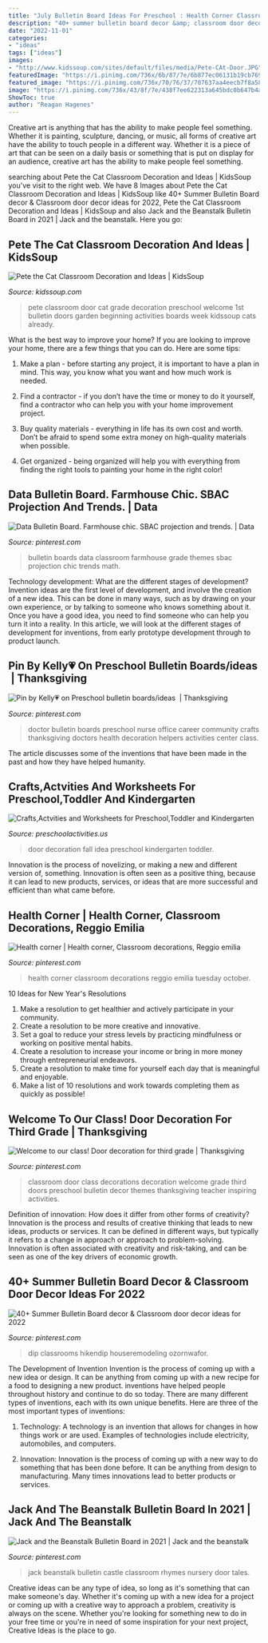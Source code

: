 ```yaml
---
title: "July Bulletin Board Ideas For Preschool : Health Corner Classroom Decorations Reggio Emilia Tuesday October"
description: "40+ summer bulletin board decor &amp; classroom door decor ideas for 2022"
date: "2022-11-01"
categories:
- "ideas"
tags: ["ideas"]
images:
- "http://www.kidssoup.com/sites/default/files/media/Pete-CAt-Door.JPG"
featuredImage: "https://i.pinimg.com/736x/6b/87/7e/6b877ec06131b19cb76919f0797ae041--nurse-office-doctor-office.jpg"
featured_image: "https://i.pinimg.com/736x/70/76/37/707637aa4eecb7f8a58b1ed2ca1e0d87.jpg"
image: "https://i.pinimg.com/736x/43/8f/7e/438f7ee622313a645bdc0b647b4a36c0.jpg"
ShowToc: true
author: "Reagan Hagenes"
---
```



Creative art is anything that has the ability to make people feel something. Whether it is painting, sculpture, dancing, or music, all forms of creative art have the ability to touch people in a different way. Whether it is a piece of art that can be seen on a daily basis or something that is put on display for an audience, creative art has the ability to make people feel something.

	

		
searching about Pete the Cat Classroom Decoration and Ideas | KidsSoup you've visit to the right web. We have 8 Images about Pete the Cat Classroom Decoration and Ideas | KidsSoup like 40+ Summer Bulletin Board decor &amp; Classroom door decor ideas for 2022, Pete the Cat Classroom Decoration and Ideas | KidsSoup and also Jack and the Beanstalk Bulletin Board in 2021 | Jack and the beanstalk. Here you go:
		
    
## Pete The Cat Classroom Decoration And Ideas | KidsSoup

<img loading=lazy src="http://www.kidssoup.com/sites/default/files/media/Pete-CAt-Door.JPG" onerror="this.onerror=null;this.src='https://tse1.mm.bing.net/th?id=OIP.vBroDdw4GU1fp6pTygfIyQAAAA&amp;pid=15.1';" alt="Pete the Cat Classroom Decoration and Ideas | KidsSoup">

_Source: kidssoup.com_

>pete classroom door cat grade decoration preschool welcome 1st bulletin doors garden beginning activities boards week kidssoup cats already. 

	

What is the best way to improve your home?
If you are looking to improve your home, there are a few things that you can do. Here are some tips:
1. Make a plan - before starting any project, it is important to have a plan in mind. This way, you know what you want and how much work is needed.

2. Find a contractor - if you don’t have the time or money to do it yourself, find a contractor who can help you with your home improvement project.

3. Buy quality materials - everything in life has its own cost and worth. Don’t be afraid to spend some extra money on high-quality materials when possible.

4. Get organized - being organized will help you with everything from finding the right tools to painting your home in the right color!

    
## Data Bulletin Board. Farmhouse Chic. SBAC Projection And Trends. | Data

<img loading=lazy src="https://i.pinimg.com/736x/70/76/37/707637aa4eecb7f8a58b1ed2ca1e0d87.jpg" onerror="this.onerror=null;this.src='https://tse4.mm.bing.net/th?id=OIP.MOvNnCpESpbiTFe5BJzh7wHaFj&amp;pid=15.1';" alt="Data Bulletin Board. Farmhouse chic. SBAC projection and trends. | Data">

_Source: pinterest.com_

>bulletin boards data classroom farmhouse grade themes sbac projection chic trends math. 

	

Technology development: What are the different stages of development?
Invention ideas are the first level of development, and involve the creation of a new idea. This can be done in many ways, such as by drawing on your own experience, or by talking to someone who knows something about it. Once you have a good idea, you need to find someone who can help you turn it into a reality. In this article, we will look at the different stages of development for inventions, from early prototype development through to product launch.

    
## Pin By Kelly💗 On Preschool Bulletin Boards/ideas ️ | Thanksgiving

<img loading=lazy src="https://i.pinimg.com/736x/6b/87/7e/6b877ec06131b19cb76919f0797ae041--nurse-office-doctor-office.jpg" onerror="this.onerror=null;this.src='https://tse3.mm.bing.net/th?id=OIP.nshM1stSTjCEfMgVNfdGvQHaJ3&amp;pid=15.1';" alt="Pin by Kelly💗 on Preschool bulletin boards/ideas ️ | Thanksgiving">

_Source: pinterest.com_

>doctor bulletin boards preschool nurse office career community crafts thanksgiving doctors health decoration helpers activities center class. 

	

The article discusses some of the inventions that have been made in the past and how they have helped humanity.

    
## Crafts,Actvities And Worksheets For Preschool,Toddler And Kindergarten

<img loading=lazy src="http://www.preschoolactivities.us/wp-content/uploads/2017/11/fall-door-decoration-idea.jpg" onerror="this.onerror=null;this.src='https://tse2.mm.bing.net/th?id=OIP.hhW53hH4TMljtD6oieWQwgHaNF&amp;pid=15.1';" alt="Crafts,Actvities and Worksheets for Preschool,Toddler and Kindergarten">

_Source: preschoolactivities.us_

>door decoration fall idea preschool kindergarten toddler. 

	

Innovation is the process of novelizing, or making a new and different version of, something. Innovation is often seen as a positive thing, because it can lead to new products, services, or ideas that are more successful and efficient than what came before.

    
## Health Corner | Health Corner, Classroom Decorations, Reggio Emilia

<img loading=lazy src="https://i.pinimg.com/736x/ac/99/2b/ac992b4e2ca22901e40b4ea28b66f304--decorations-health.jpg" onerror="this.onerror=null;this.src='https://tse4.mm.bing.net/th?id=OIP.usLrfKQ_VaZlMbV7XCVxUwHaJ7&amp;pid=15.1';" alt="Health corner | Health corner, Classroom decorations, Reggio emilia">

_Source: pinterest.com_

>health corner classroom decorations reggio emilia tuesday october. 

	

10 Ideas for New Year's Resolutions
1. Make a resolution to get healthier and actively participate in your community. 
2. Create a resolution to be more creative and innovative. 
3. Set a goal to reduce your stress levels by practicing mindfulness or working on positive mental habits. 
4. Create a resolution to increase your income or bring in more money through entrepreneurial endeavors. 
5. Create a resolution to make time for yourself each day that is meaningful and enjoyable. 
6. Make a list of 10 resolutions and work towards completing them as quickly as possible!

    
## Welcome To Our Class! Door Decoration For Third Grade | Thanksgiving

<img loading=lazy src="https://i.pinimg.com/736x/69/56/9a/69569ad87bf230f1345910c4d57e5d88--class-door-decorations-classroom-door.jpg" onerror="this.onerror=null;this.src='https://tse4.mm.bing.net/th?id=OIP.ps7jUoYz5JvhDrc29IJxqwHaJ3&amp;pid=15.1';" alt="Welcome to our class! Door decoration for third grade | Thanksgiving">

_Source: pinterest.com_

>classroom door class decorations decoration welcome grade third doors preschool bulletin decor themes thanksgiving teacher inspiring activities. 

	

Definition of innovation: How does it differ from other forms of creativity?
Innovation is the process and results of creative thinking that leads to new ideas, products or services. It can be defined in different ways, but typically it refers to a change in approach or approach to problem-solving. Innovation is often associated with creativity and risk-taking, and can be seen as one of the key drivers of economic growth.

    
## 40+ Summer Bulletin Board Decor &amp; Classroom Door Decor Ideas For 2022

<img loading=lazy src="https://i.pinimg.com/736x/43/8f/7e/438f7ee622313a645bdc0b647b4a36c0.jpg" onerror="this.onerror=null;this.src='https://tse1.mm.bing.net/th?id=OIP.Gd8BYKGaGnZFX9HIVjBZpwHaJ4&amp;pid=15.1';" alt="40+ Summer Bulletin Board decor &amp; Classroom door decor ideas for 2022">

_Source: pinterest.com_

>dip classrooms hikendip houseremodeling ozornwafor. 

	

The Development of Invention
Invention is the process of coming up with a new idea or design. It can be anything from coming up with a new recipe for a food to designing a new product. inventions have helped people throughout history and continue to do so today. There are many different types of inventions, each with its own unique benefits. Here are three of the most important types of inventions:
1) Technology: A technology is an invention that allows for changes in how things work or are used. Examples of technologies include electricity, automobiles, and computers.

2) Innovation: Innovation is the process of coming up with a new way to do something that has been done before. It can be anything from design to manufacturing. Many times innovations lead to better products or services.

    
## Jack And The Beanstalk Bulletin Board In 2021 | Jack And The Beanstalk

<img loading=lazy src="https://i.pinimg.com/736x/71/38/41/713841b83b3ee23d2faf7ca99a915eaf.jpg" onerror="this.onerror=null;this.src='https://tse1.mm.bing.net/th?id=OIP.cZJ0K8SNp_i6RbHT0kA4ZAHaJ3&amp;pid=15.1';" alt="Jack and the Beanstalk Bulletin Board in 2021 | Jack and the beanstalk">

_Source: pinterest.com_

>jack beanstalk bulletin castle classroom rhymes nursery door tales. 

	

Creative ideas can be any type of idea, so long as it's something that can make someone's day. Whether it's coming up with a new idea for a project or coming up with a creative way to approach a problem, creativity is always on the scene. Whether you're looking for something new to do in your free time or you're in need of some inspiration for your next project, Creative Ideas is the place to go.

